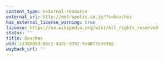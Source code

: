 ```yaml
---
content_type: external-resource
external_url: http://metropolis.co.jp/?s=beaches
has_external_license_warning: true
license: https://en.wikipedia.org/wiki/All_rights_reserved
status: ''
title: Beaches
uid: c2380953-0bc1-42dc-9792-9c80f7ea9392
wayback_url: ''
---
```

